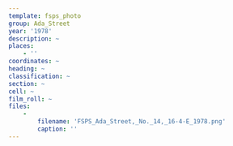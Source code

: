 ```yaml
---
template: fsps_photo
group: Ada_Street
year: '1978'
description: ~
places:
    - ''
coordinates: ~
heading: ~
classification: ~
section: ~
cell: ~
film_roll: ~
files:
    -
        filename: 'FSPS_Ada_Street,_No._14,_16-4-E_1978.png'
        caption: ''
---
```

